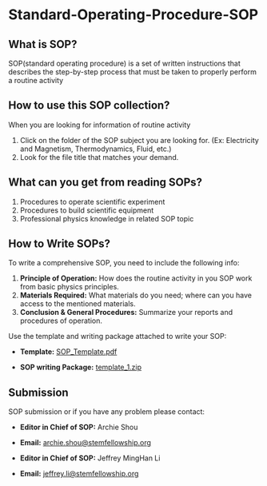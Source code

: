 # Standard-Operating-Procedure-SOP
## What is SOP?
  SOP(standard operating procedure) is a set of written instructions that describes the step-by-step process that must be taken to properly perform a routine activity

## How to use this SOP collection?
  When you are looking for information of routine activity
  1. Click on the folder of the SOP subject you are looking for. (Ex: Electricity and Magnetism, Thermodynamics, Fluid, etc.)
  2. Look for the file title that matches your demand.
  
## What can you get from reading SOPs?
  1. Procedures to operate scientific experiment
  2. Procedures to build scientific equipment
  3. Professional physics knowledge in related SOP topic
  
## How to Write SOPs?
  To write a comprehensive SOP, you need to include the following info:
1. **Principle of Operation:** How does the routine activity in you SOP work from basic physics principles.
2. **Materials Required:** What materials do you need; where can you have access to the mentioned materials.
3. **Conclusion & General Procedures:** Summarize your reports and procedures of operation.

Use the template and writing package attached to write your SOP:

 * **Template:** [SOP_Template.pdf](https://github.com/CAYPTSOP/Standard-Operating-Procedure-SOP-/files/9610228/SOP_Template.pdf)

 * **SOP writing Package:** [template_1.zip](https://github.com/CAYPTSOP/Standard-Operating-Procedure-SOP-/files/9610240/template_1.zip)
 
 ## Submission
SOP submission or if you have any problem please contact:

* **Editor in Chief of SOP:** Archie Shou

* **Email:** archie.shou@stemfellowship.org

* **Editor in Chief of SOP:** Jeffrey MingHan Li

* **Email:** jeffrey.li@stemfellowship.org


 
